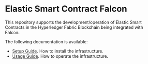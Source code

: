 # Elastic Smart Contract Falcon

This repository supports the development/operation of Elastic Smart Contracts in the Hyperledger Fabric Blockchain being integrated with Falcon.

The following documentation is available:

- [Setup Guide](./docs/setup.md). How to install the infrastructure.
- [Usage Guide](./docs/usage.md). How to operate the infrastructure.
